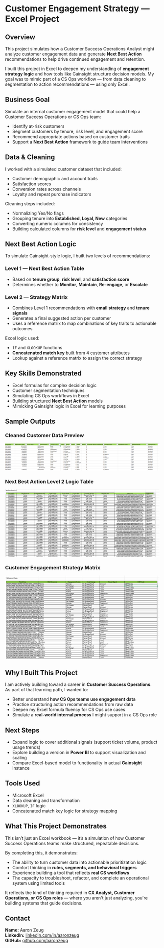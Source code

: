 # Customer Engagement Strategy — Excel Project

## Overview

This project simulates how a Customer Success Operations Analyst might analyze customer engagement data and generate **Next Best Action** recommendations to help drive continued engagement and retention.

I built this project in Excel to deepen my understanding of **engagement strategy logic** and how tools like Gainsight structure decision models. My goal was to mimic part of a CS Ops workflow — from data cleaning to segmentation to action recommendations — using only Excel.

## Business Goal

Simulate an internal customer engagement model that could help a Customer Success Operations or CS Ops team:

- Identify at-risk customers  
- Segment customers by tenure, risk level, and engagement score  
- Recommend appropriate actions based on customer traits  
- Support a **Next Best Action** framework to guide team interventions  

## Data & Cleaning

I worked with a simulated customer dataset that included:

- Customer demographic and account traits  
- Satisfaction scores  
- Conversion rates across channels  
- Loyalty and repeat purchase indicators  

Cleaning steps included:

- Normalizing Yes/No flags  
- Grouping tenure into **Established, Loyal, New** categories  
- Converting numeric columns for consistency  
- Building calculated columns for **risk level** and **engagement status**  

## Next Best Action Logic

To simulate Gainsight-style logic, I built two levels of recommendations:

### Level 1 — Next Best Action Table

- Based on **tenure group**, **risk level**, and **satisfaction score**  
- Determines whether to **Monitor**, **Maintain**, **Re-engage**, or **Escalate**  

### Level 2 — Strategy Matrix

- Combines Level 1 recommendations with **email strategy** and **tenure signals**  
- Generates a final suggested action per customer  
- Uses a reference matrix to map combinations of key traits to actionable outcomes  

Excel logic used:

- `IF` and `XLOOKUP` functions  
- **Concatenated match key** built from 4 customer attributes  
- Lookup against a reference matrix to assign the correct strategy  

## Key Skills Demonstrated

- Excel formulas for complex decision logic  
- Customer segmentation techniques  
- Simulating CS Ops workflows in Excel  
- Building structured **Next Best Action** models  
- Mimicking Gainsight logic in Excel for learning purposes  

## Sample Outputs

### Cleaned Customer Data Preview
![Cleaned Customer Data](images/cleaned_customer_data.png)

### Next Best Action Level 2 Logic Table
![Next Best Action Level 2](images/next_best_action_lv2.png)

### Customer Engagement Strategy Matrix
![Customer Engagement Strategy Matrix](images/engagement_strategy_matrix.png)

## Why I Built This Project

I am actively building toward a career in **Customer Success Operations**.  
As part of that learning path, I wanted to:

- Better understand **how CS Ops teams use engagement data**  
- Practice structuring action recommendations from raw data  
- Deepen my Excel formula fluency for CS Ops use cases  
- Simulate a **real-world internal process** I might support in a CS Ops role  

## Next Steps

- Expand logic to cover additional signals (support ticket volume, product usage trends)  
- Explore building a version in **Power BI** to support visualization and scaling  
- Compare Excel-based model to functionality in actual **Gainsight** instance  

## Tools Used

- Microsoft Excel  
- Data cleaning and transformation  
- `XLOOKUP`, `IF` logic  
- Concatenated match key logic for strategy mapping  

## What This Project Demonstrates

This isn’t just an Excel workbook — it’s a simulation of how Customer Success Operations teams make structured, repeatable decisions.

By completing this, it demonstrates:

- The ability to turn customer data into actionable prioritization logic  
- Comfort thinking in **rules, segments, and behavioral triggers**  
- Experience building a tool that reflects **real CS workflows**  
- The capacity to troubleshoot, refactor, and complete an operational system using limited tools  

It reflects the kind of thinking required in **CX Analyst, Customer Operations, or CS Ops roles** — where you aren't just analyzing, you're building systems that guide decisions.

## Contact

**Name:** Aaron Zeug  
**LinkedIn:** [linkedin.com/in/aaronzeug](https://linkedin.com/in/aaronzeug)  
**GitHub:** [github.com/aaronzeug](https://github.com/aaronzeug)
